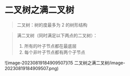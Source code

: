 # 二叉树之满二叉树

> 二叉树：树的度最多为 2 的树形结构

> 满二叉树（同时满足以下两点的二叉树）：
>
> 1. 所有的叶子节点都在最底层
> 2. 每个非叶子节点都有两个子节点

![image-20230819184909507](15 二叉树之满二叉树/image-20230819184909507.png)